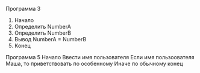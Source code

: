 Программа 3
1. Начало
2. Определить NumberA
3. Определить NumberB
4. Вывод NumberA = NumberB
5. Конец

Программа 5
Начало
Ввести имя пользователя
Если имя пользоователя Маша, то приветствовать по особенному
Иначе по обычному
конец